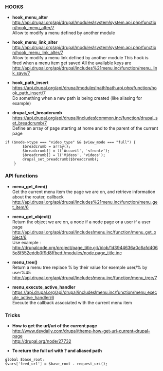 ### HOOKS

* **hook_menu_alter**   
http://api.drupal.org/api/drupal/modules!system!system.api.php/function/hook_menu_alter/7   
Allow to modify a menu defined by another module

* **hook_menu_link_alter**   
http://api.drupal.org/api/drupal/modules!system!system.api.php/function/hook_menu_link_alter/7   
Allow to modify a menu link defined by another module
This hook is fired when a menu item get saved
All the available keys are http://api.drupal.org/api/drupal/includes%21menu.inc/function/menu_link_save/7

* **hook_path_insert**  
https://api.drupal.org/api/drupal/modules!path!path.api.php/function/hook_path_insert/7   
Do something when a new path is being created (like aliasing for example)   

* **drupal_set_breadcrumb**     
https://api.drupal.org/api/drupal/includes!common.inc/function/drupal_set_breadcrumb/7    
Define an array of page starting at home and to the parent of the current page
```
if ($node->type === "video_type" && $view_mode === "full") {
        $breadcrumb = array();
        $breadcrumb[] = l('Accueil', '<front>');
        $breadcrumb[] = l('Videos', 'videos');
        drupal_set_breadcrumb($breadcrumb);
    }
```
### API functions

* **menu_get_item()**    
Get the current menu item the page we are on, and retrieve information about the router, callback    
http://api.drupal.org/api/drupal/includes%21menu.inc/function/menu_get_item/6

* **menu_get_object()**   
Return the object we are on, a node if a node page or a user if a user page   
http://api.drupal.org/api/drupal/includes!menu.inc/function/menu_get_object/6   
Use example : http://drupalcode.org/project/page_title.git/blob/1d3944636a0c6afd4065e8f552eddb0f9d8ffbed:/modules/node.page_title.inc

* **menu_tree()**   
Return a menu tree replace % by their value for exemple user/% by user%45
http://api.drupal.org/api/drupal/includes!menu.inc/function/menu_tree/7   

* **menu_execute_active_handler**   
https://api.drupal.org/api/drupal/includes!menu.inc/function/menu_execute_active_handler/6   
Execute the callback associated with the current menu item

### Tricks

* **How to get the url/uri of the current page**   
http://www.devdaily.com/drupal/theme-how-get-uri-current-drupal-page   
http://drupal.org/node/27732

* **To return the full url with ? and aliased path**    
```
global $base_root;
$vars['feed_url'] = $base_root . request_uri();
```